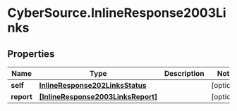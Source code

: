# CyberSource.InlineResponse2003Links

## Properties
Name | Type | Description | Notes
------------ | ------------- | ------------- | -------------
**self** | [**InlineResponse202LinksStatus**](InlineResponse202LinksStatus.md) |  | [optional] 
**report** | [**[InlineResponse2003LinksReport]**](InlineResponse2003LinksReport.md) |  | [optional] 


